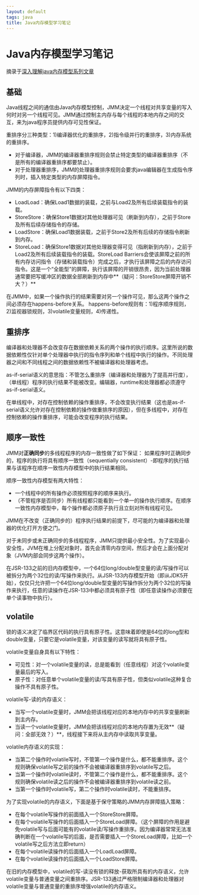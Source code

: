 ```yaml
---
layout: default
tags: java
title: Java内存模型学习笔记
---
```


# Java内存模型学习笔记 #

摘录于[深入理解java内存模型系列文章](http://ifeve.com/java-memory-model-0/)

## 基础 ##

Java线程之间的通信由Java内存模型控制，JMM决定一个线程对共享变量的写入何时对另一个线程可见。JMM通过控制主内存与每个线程的本地内存之间的交互，来为java程序员提供内存可见性保证。

重排序分三种类型：1)编译器优化的重排序，2)指令级并行的重排序，3)内存系统的重排序。

* 对于编译器，JMM的编译器重排序规则会禁止特定类型的编译器重排序（不是所有的编译器重排序都要禁止）。
* 对于处理器重排序，JMM的处理器重排序规则会要求java编辑器在生成指令序列时，插入特定类型的内存屏障指令。

JMM的内存屏障指令有以下四类：

* LoadLoad：确保Load1数据的装载，之前与Load2及所有后续装载指令的装载。
* StoreStore：确保Store1数据对其他处理器可见（刷新到内存），之前于Store及所有后续存储指令的存储。
* LoadStore：确保Load1数据装载，之前于Store2及所有后续的存储指令刷新到内存。
* StoreLoad：确保Store1数据对其他处理器变得可见（指刷新到内存），之前于Load2及所有后续装载指令的装载。StoreLoad Barriers会使该屏障之前的所有内存访问指令（存储和装载指令）完成之后，才执行该屏障之后的内存访问指令。这是一个“全能型”的屏障，执行该屏障的开销很昂贵，因为当前处理器通常要把写缓冲区的数据全部刷新到内存中**（疑问：StoreStore屏障开销不大？）**

在JMM中，如果一个操作执行的结果需要对另一个操作可见，那么这两个操作之间必须存在happens-before关系。
happens-before规则有：1)程序顺序规则，2)监视器锁规则，3)volatile变量规则，4)传递性。

## 重排序 ##

编译器和处理器不会改变存在数据依赖关系的两个操作的执行顺序。这里所说的数据依赖性仅针对单个处理器中执行的指令序列和单个线程中执行的操作。不同处理器之间和不同线程之间的数据依赖性不被编译器和处理器考虑。

as-if-serial语义的意思指：不管怎么重排序（编译器和处理器为了提高并行度），（单线程）程序的执行结果不能被改变。编辑器，runtime和处理器都必须遵守as-if-serial语义。

在单线程中，对存在控制依赖的操作重排序，不会改变执行结果（这也是as-if-serial语义允许对存在控制依赖的操作做重排序的原因），但在多线程中，对存在控制依赖的操作重排序，可能会改变程序的执行结果。

## 顺序一致性 ##

JMM对**正确同步**的多线程程序的内存一致性做了如下保证：
如果程序时正确同步的，程序的执行将具有顺序一致性（sequentially consistent）-即程序的执行结果与该程序在顺序一致性内存模型中的执行结果相同。

顺序一致性内存模型有两大特性：

* 一个线程中的所有操作必须按照程序的顺序来执行。
* （不管程序是否同步）所有线程都只能看到一个单一的操作执行顺序。在顺序一致性内存模型中，每个操作都必须原子执行且立刻对所有线程可见。

JMM在不改变（正确同步的）程序执行结果的前提下，尽可能的为编译器和处理器的优化打开方便之门。

对于未同步或未正确同步的多线程程序，JMM只提供最小安全性。为了实现最小安全性，JVM在堆上分配对象时，首先会清零内存空间，然后才会在上面分配对象（JVM内部会同步这两个操作）。

在JSR-133之前的旧内存模型中，一个64位long/double型变量的读/写操作可以被拆分为两个32位的读/写操作来执行。从JSR-133内存模型开始（即从JDK5开始），仅仅只允许把一个64位long/double型变量的写操作拆分为两个32位的写操作来执行，任意的读操作在JSR-133中都必须具有原子性（即任意读操作必须要在单个读事物中执行）。

## volatile ##

锁的语义决定了临界区代码的执行具有原子性。这意味着即使是64位的long型和double变量，只要它是volatile变量，对该变量的读写就将具有原子性。

volatile变量自身具有以下特性：

* 可见性：对一个volatile变量的读，总是能看到（任意线程）对这个volatile变量最后的写入。
* 原子性：对任意单个volatile变量的读/写具有原子性，但类似volatile这种复合操作不具有原子性。

volatile写-读的内存语义：

* 当写一个volatile变量时，JMM会把该线程对应的本地内存中的共享变量刷新到主内存。
* 当读一个volatile变量时，JMM会把该线程对应的本地内存置为无效**（疑问：全部无效？）**，线程接下来将从主内存中读取共享变量。

volatile内存语义的实现：

* 当第二个操作时volatile写时，不管第一个操作是什么，都不能重排序。这个规则确保volatile写之前的操作不会被编译器重排序到volatile写之后。
* 当第一个操作时volatile读时，不管第二个操作是什么，都不能重排序。这个规则确保volatile读之后的操作不会被编译器重排序到volatile读之前。
* 当第一个操作时volatile写，第二个操作时volatile读时，不能重排序。

为了实现volatile的内存语义，下面是基于保守策略的JMM内存屏障插入策略：

* 在每个volatile写操作的前面插入一个StoreStore屏障。
* 在每个volatile写操作的后面插入一个StoreLoad屏障。（这个屏障的作用是避免volatile写与后面可能有的volatile读/写操作重排序。因为编译器常常无法准确判断在一个volatile写的后面，是否需要插入一个StoreLoad屏障，比如一个volatile写之后方法立即return）
* 在每个volatile读操作的后面插入一个LoadLoad屏障。
* 在每个volatile读操作的后面插入一个LoadStore屏障。

在旧的内存模型中，volatile的写-读没有锁的释放-获取所具有的内存语义，允许volatile变量与普通变量之间重排序。JSR-133通过严格限制编译器和处理器对volatile变量与普通变量的重排序增强volatile的内存语义。
